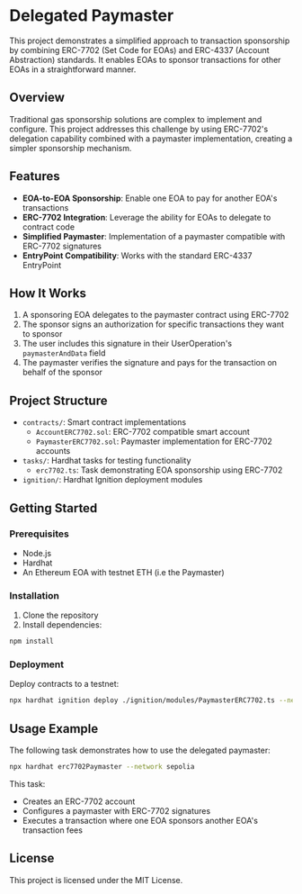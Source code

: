 # Delegated Paymaster

This project demonstrates a simplified approach to transaction sponsorship by combining ERC-7702 (Set Code for EOAs) and ERC-4337 (Account Abstraction) standards. It enables EOAs to sponsor transactions for other EOAs in a straightforward manner.

## Overview

Traditional gas sponsorship solutions are complex to implement and configure. This project addresses this challenge by using ERC-7702's delegation capability combined with a paymaster implementation, creating a simpler sponsorship mechanism.

## Features

- **EOA-to-EOA Sponsorship**: Enable one EOA to pay for another EOA's transactions
- **ERC-7702 Integration**: Leverage the ability for EOAs to delegate to contract code
- **Simplified Paymaster**: Implementation of a paymaster compatible with ERC-7702 signatures
- **EntryPoint Compatibility**: Works with the standard ERC-4337 EntryPoint

## How It Works

1. A sponsoring EOA delegates to the paymaster contract using ERC-7702
2. The sponsor signs an authorization for specific transactions they want to sponsor
3. The user includes this signature in their UserOperation's `paymasterAndData` field
4. The paymaster verifies the signature and pays for the transaction on behalf of the sponsor

## Project Structure

- `contracts/`: Smart contract implementations
  - `AccountERC7702.sol`: ERC-7702 compatible smart account
  - `PaymasterERC7702.sol`: Paymaster implementation for ERC-7702 accounts
- `tasks/`: Hardhat tasks for testing functionality
  - `erc7702.ts`: Task demonstrating EOA sponsorship using ERC-7702
- `ignition/`: Hardhat Ignition deployment modules

## Getting Started

### Prerequisites

- Node.js
- Hardhat
- An Ethereum EOA with testnet ETH (i.e the Paymaster)

### Installation

1. Clone the repository
2. Install dependencies:

```bash
npm install
```

### Deployment

Deploy contracts to a testnet:

```bash
npx hardhat ignition deploy ./ignition/modules/PaymasterERC7702.ts --network sepolia
```

## Usage Example

The following task demonstrates how to use the delegated paymaster:

```bash
npx hardhat erc7702Paymaster --network sepolia
```

This task:
- Creates an ERC-7702 account
- Configures a paymaster with ERC-7702 signatures
- Executes a transaction where one EOA sponsors another EOA's transaction fees

## License

This project is licensed under the MIT License.
